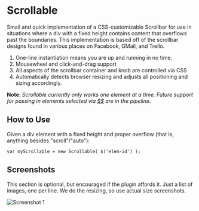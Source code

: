 Scrollable
==========

Small and quick implementation of a CSS-customizable Scrollbar for use in situations where a div with a fixed height contains content that overflows past the boundaries.
This implementation is based off of the scrollbar designs found in various places on Facebook, GMail, and Trello.

1. One-line instantiation means you are up and running in no time.
2. Mousewheel and click-and-drag support
3. All aspects of the scrollbar container and knob are controlled via CSS
4. Automatically detects browser resizing and adjusts all positioning and sizing accordingly.

**Note**: *Scrollable currently only works one element at a time. Future support for passing in elements selected via [$$](http://mootools.net/docs/core/Element/Element#Window:dollars) are in the pipeline.*

How to Use
----------

Given a div element with a fixed height and proper overflow (that is, anything besides "scroll"/"auto"):

	var myScrollable = new Scrollable( $('elem-id') );

Screenshots
-----------

This section is optional, but encouraged if the plugin affords it. Just a list of images, one per line. We do the resizing, so use actual size screenshots.

![Screenshot 1](http://i.imgur.com/ZKXbK.png)

